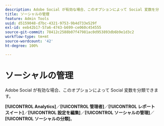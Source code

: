 ```yaml
---
description: Adobe Social が有効な場合、このオプションによって Social 変数を分類できます。
title: ソーシャルの管理
feature: Admin Tools
uuid: d5159048-d7bc-4321-9753-9b4d733e529f
exl-id: eeb42b17-57a6-4743-b699-ce060c454555
source-git-commit: 78412c2588b07f47981ac0d953893db6b9e1d3c2
workflow-type: tm+mt
source-wordcount: '42'
ht-degree: 100%

---
```


# ソーシャルの管理

Adobe Social が有効な場合、このオプションによって Social 変数を分類できます。

**[!UICONTROL Analytics]**／**[!UICONTROL 管理者]**／**[!UICONTROL レポートスイート]**／**[!UICONTROL 設定を編集]**／**[!UICONTROL ソーシャルの管理]**／**[!UICONTROL ソーシャルの分類]**。

<!--Meike, link to social user guide?-->
